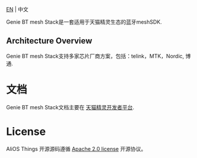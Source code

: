 [EN](./README.md) | 中文

Genie BT mesh Stack是一套适用于天猫精灵生态的蓝牙meshSDK. 

## Architecture Overview

Genie BT mesh Stack支持多家芯片厂商方案，包括：telink，MTK，Nordic, 博通.

# 文档

Genie BT mesh Stack文档主要在 [天猫精灵开发者平台](https://www.aligenie.com/).

# License

  AliOS Things 开源源码遵循 [Apache 2.0 license](LICENSE) 开源协议。
